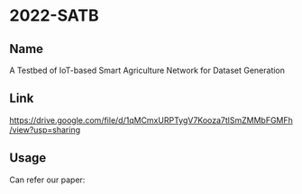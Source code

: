 # 2022-SATB

## Name 
A Testbed of IoT-based Smart Agriculture Network for Dataset Generation

## Link
https://drive.google.com/file/d/1qMCmxURPTygV7Kooza7tlSmZMMbFGMFh/view?usp=sharing

## Usage 
Can refer our paper: 
